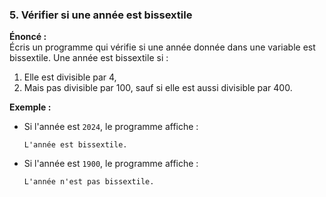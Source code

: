 ### **5. Vérifier si une année est bissextile**  
**Énoncé :**  
Écris un programme qui vérifie si une année donnée dans une variable est bissextile. Une année est bissextile si :  
1. Elle est divisible par 4,  
2. Mais pas divisible par 100, sauf si elle est aussi divisible par 400.  

**Exemple :**  
- Si l'année est `2024`, le programme affiche :  
  ```plaintext
  L'année est bissextile.
  ```  
- Si l'année est `1900`, le programme affiche :  
  ```plaintext
  L'année n'est pas bissextile.
  ``` 